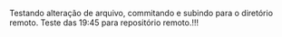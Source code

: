 Testando alteração de arquivo, commitando e subindo para o diretório remoto.
Teste das 19:45 para repositório remoto.!!!
